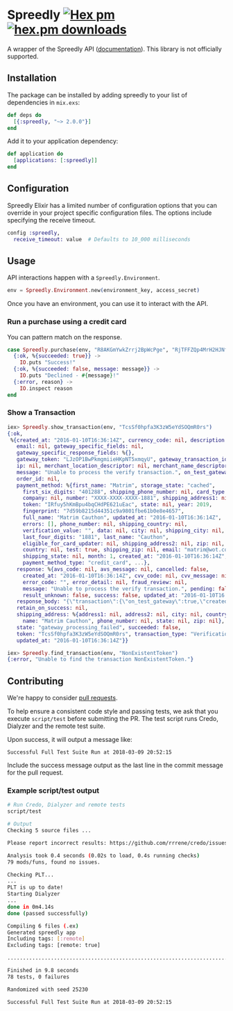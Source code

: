 # Spreedly [![Hex pm](http://img.shields.io/hexpm/v/spreedly.svg?style=flat)](https://hex.pm/packages/spreedly) [![hex.pm downloads](https://img.shields.io/hexpm/dt/spreedly.svg?style=flat)](https://hex.pm/packages/spreedly)

A wrapper of the Spreedly API ([documentation](http://hexdocs.pm/spreedly/)). This library is not officially supported.

## Installation

The package can be installed by adding spreedly to your list of dependencies in `mix.exs`:

```elixir
def deps do
  [{:spreedly, "~> 2.0.0"}]
end
```

Add it to your application dependency:

```elixir
def application do
  [applications: [:spreedly]]
end
```

## Configuration

Spreedly Elixir has a limited number of configuration options that you can override in your project specific configuration files. The options include specifying the receive timeout.

```elixir
config :spreedly,
  receive_timeout: value  # Defaults to 10_000 milliseconds
```

## Usage

API interactions happen with a `Spreedly.Environment`.

```elixir
env = Spreedly.Environment.new(environment_key, access_secret)
```

Once you have an environment, you can use it to interact with the API.

### Run a purchase using a credit card

You can pattern match on the response.

```elixir
case Spreedly.purchase(env, "R8AKGmYwkZrrj2BpWcPge", "RjTFFZQp4MrH2HJNfPwK", 2344) do
  {:ok, %{succeeded: true}} ->
    IO.puts "Success!"
  {:ok, %{succeeded: false, message: message}} ->
    IO.puts "Declined - #{message}!"
  {:error, reason} ->
    IO.inspect reason
end
```

### Show a Transaction

```elixir
iex> Spreedly.show_transaction(env, "TcsSf0hpfa3K3zW5eYdSOQmR0rs")
{:ok,
 %{created_at: "2016-01-10T16:36:14Z", currency_code: nil, description: nil,
   email: nil, gateway_specific_fields: nil,
   gateway_specific_response_fields: %{},
   gateway_token: "LJzOP1BwPkmgmiieHKpNT5xmqyU", gateway_transaction_id: nil,
   ip: nil, merchant_location_descriptor: nil, merchant_name_descriptor: nil,
   message: "Unable to process the verify transaction.", on_test_gateway: true,
   order_id: nil,
   payment_method: %{first_name: "Matrim", storage_state: "cached",
     first_six_digits: "401288", shipping_phone_number: nil, card_type: "visa",
     company: nil, number: "XXXX-XXXX-XXXX-1881", shipping_address1: nil,
     token: "IRfuy5hKmBpu4bqCHdPE621uEac", state: nil, year: 2019,
     fingerprint: "7d59b8215d44351c9a9801fbe61b0e8e4657",
     full_name: "Matrim Cauthon", updated_at: "2016-01-10T16:36:14Z",
     errors: [], phone_number: nil, shipping_country: nil,
     verification_value: "", data: nil, city: nil, shipping_city: nil,
     last_four_digits: "1881", last_name: "Cauthon",
     eligible_for_card_updater: nil, shipping_address2: nil, zip: nil,
     country: nil, test: true, shipping_zip: nil, email: "matrim@wot.com",
     shipping_state: nil, month: 1, created_at: "2016-01-10T16:36:14Z",
     payment_method_type: "credit_card", ...},
   response: %{avs_code: nil, avs_message: nil, cancelled: false,
     created_at: "2016-01-10T16:36:14Z", cvv_code: nil, cvv_message: nil,
     error_code: "", error_detail: nil, fraud_review: nil,
     message: "Unable to process the verify transaction.", pending: false,
     result_unknown: false, success: false, updated_at: "2016-01-10T16:36:14Z"},
   response_body: "{\"transaction\":{\"on_test_gateway\":true,\"created_at\":\"2016-01-10T16:36:14Z\",\"updated_at\":\"2016-01-10T16:36:14Z\",\"succeeded\":false,\"state\":\"gateway_processing_failed\",\"token\":\"8A8vvB2RbbL41CRz7YYUbAQW5Yw\",\"transaction_type\":\"Verification\",\"order_id\":null,\"ip\":null,\"description\":null,\"email\":null,\"merchant_name_descriptor\":null,\"merchant_location_descriptor\":null,\"gateway_specific_fields\":null,\"gateway_specific_response_fields\":{},\"gateway_transaction_id\":null,\"currency_code\":null,\"retain_on_success\":null,\"message\":\"Unable to process the verify transaction.\",\"gateway_token\":\"LJzOP1BwPkmgmiieHKpNT5xmqyU\",\"response\":{\"success\":false,\"message\":\"Unable to process the verify transaction.\",\"avs_code\":null,\"avs_message\":null,\"cvv_code\":null,\"cvv_message\":null,\"pending\":false,\"result_unknown\":false,\"error_code\":\"\",\"error_detail\":null,\"cancelled\":false,\"fraud_review\":null,\"created_at\":\"2016-01-10T16:36:14Z\",\"updated_at\":\"2016-01-10T16:36:14Z\"},\"shipping_address\":{\"name\":\"Matrim Cauthon\",\"address1\":null,\"address2\":null,\"city\":null,\"state\":null,\"zip\":null,\"country\":null,\"phone_number\":null},\"payment_method\":{\"token\":\"IRfuy5hKmBpu4bqCHdPE621uEac\",\"created_at\":\"2016-01-10T16:36:14Z\",\"updated_at\":\"2016-01-10T16:36:14Z\",\"email\":\"matrim@wot.com\",\"data\":null,\"storage_state\":\"cached\",\"test\":true,\"last_four_digits\":\"1881\",\"first_six_digits\":\"401288\",\"card_type\":\"visa\",\"first_name\":\"Matrim\",\"last_name\":\"Cauthon\",\"month\":1,\"year\":2019,\"address1\":null,\"address2\":null,\"city\":null,\"state\":null,\"zip\":null,\"country\":null,\"phone_number\":null,\"company\":null,\"full_name\":\"Matrim Cauthon\",\"eligible_for_card_updater\":null,\"shipping_address1\":null,\"shipping_address2\":null,\"shipping_city\":null,\"shipping_state\":null,\"shipping_zip\":null,\"shipping_country\":null,\"shipping_phone_number\":null,\"payment_method_type\":\"credit_card\",\"errors\":[],\"fingerprint\":\"7d59b8215d44351c9a9801fbe61b0e8e4657\",\"verification_value\":\"\",\"number\":\"XXXX-XXXX-XXXX-1881\"}}}",
   retain_on_success: nil,
   shipping_address: %{address1: nil, address2: nil, city: nil, country: nil,
     name: "Matrim Cauthon", phone_number: nil, state: nil, zip: nil},
   state: "gateway_processing_failed", succeeded: false,
   token: "TcsSf0hpfa3K3zW5eYdSOQmR0rs", transaction_type: "Verification",
   updated_at: "2016-01-10T16:36:14Z"}}

iex> Spreedly.find_transaction(env, "NonExistentToken")
{:error, "Unable to find the transaction NonExistentToken."}
```

## Contributing

We're happy to consider [pull requests](https://help.github.com/articles/creating-a-pull-request-from-a-fork/).

To help ensure a consistent code style and passing tests, we ask that you execute `script/test` before submitting the PR. The test script runs Credo, Dialyzer and the remote test suite.

Upon success, it will output a message like:

`Successful Full Test Suite Run at 2018-03-09 20:52:15`

Include the success message output as the last line in the commit message for the pull request.

### Example script/test output

```bash
# Run Credo, Dialyzer and remote tests
script/test

# Output
Checking 5 source files ...

Please report incorrect results: https://github.com/rrrene/credo/issues

Analysis took 0.4 seconds (0.02s to load, 0.4s running checks)
79 mods/funs, found no issues.

Checking PLT...
...
PLT is up to date!
Starting Dialyzer
...
done in 0m4.14s
done (passed successfully)

Compiling 6 files (.ex)
Generated spreedly app
Including tags: [:remote]
Excluding tags: [remote: true]

..............................................................................

Finished in 9.8 seconds
78 tests, 0 failures

Randomized with seed 25230

Successful Full Test Suite Run at 2018-03-09 20:52:15
```
